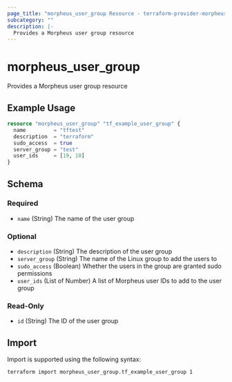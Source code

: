 ```yaml
---
page_title: "morpheus_user_group Resource - terraform-provider-morpheus"
subcategory: ""
description: |-
  Provides a Morpheus user group resource
---
```


# morpheus_user_group

Provides a Morpheus user group resource

## Example Usage

```terraform
resource "morpheus_user_group" "tf_example_user_group" {
  name         = "tftest"
  description  = "terraform"
  sudo_access  = true
  server_group = "test"
  user_ids     = [19, 10]
}
```

<!-- schema generated by tfplugindocs -->
## Schema

### Required

- `name` (String) The name of the user group

### Optional

- `description` (String) The description of the user group
- `server_group` (String) The name of the Linux group to add the users to
- `sudo_access` (Boolean) Whether the users in the group are granted sudo permissions
- `user_ids` (List of Number) A list of Morpheus user IDs to add to the user group

### Read-Only

- `id` (String) The ID of the user group

## Import

Import is supported using the following syntax:

```shell
terraform import morpheus_user_group.tf_example_user_group 1
```

